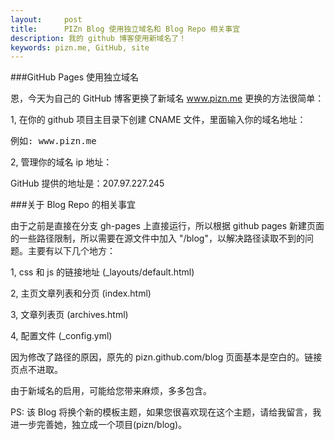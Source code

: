 ```yaml
---
layout:     post
title:      PIZn Blog 使用独立域名和 Blog Repo 相关事宜
description: 我的 github 博客使用新域名了！
keywords: pizn.me, GitHub, site
---
```

###GitHub Pages 使用独立域名

恩，今天为自己的 GitHub 博客更换了新域名 www.pizn.me 更换的方法很简单：

1, 在你的 github 项目主目录下创建 CNAME 文件，里面输入你的域名地址：
<pre class="js" name="colorcode">
例如: www.pizn.me
</pre>

2, 管理你的域名 ip 地址：

GitHub 提供的地址是：207.97.227.245

###关于 Blog Repo 的相关事宜

由于之前是直接在分支 gh-pages 上直接运行，所以根据 github pages 新建页面的一些路径限制，所以需要在源文件中加入 "/blog"，以解决路径读取不到的问题。主要有以下几个地方：

1, css 和 js 的链接地址 (_layouts/default.html)

2, 主页文章列表和分页 (index.html)

3, 文章列表页 (archives.html)

4, 配置文件 (_config.yml)

因为修改了路径的原因，原先的 pizn.github.com/blog 页面基本是空白的。链接页点不进取。

由于新域名的启用，可能给您带来麻烦，多多包含。

PS: 该 Blog 将换个新的模板主题，如果您很喜欢现在这个主题，请给我留言，我进一步完善她，独立成一个项目(pizn/blog)。
